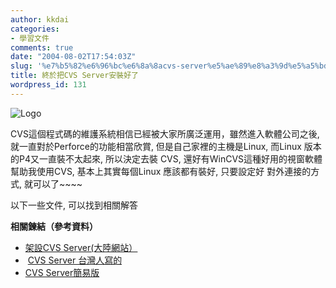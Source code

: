 ```yaml
---
author: kkdai
categories:
- 學習文件
comments: true
date: "2004-08-02T17:54:03Z"
slug: '%e7%b5%82%e6%96%bc%e6%8a%8acvs-server%e5%ae%89%e8%a3%9d%e5%a5%bd%e4%ba%86'
title: 終於把CVS Server安裝好了
wordpress_id: 131
---
```


![Logo](http://www.wincvs.org/cvs.png)

CVS這個程式碼的維護系統相信已經被大家所廣泛運用，雖然進入軟體公司之後, 就一直對於Perforce的功能相當欣賞, 但是自己家裡的主機是Linux, 而Linux 版本的P4又一直裝不太起來, 所以決定去裝 CVS, 還好有WinCVS這種好用的視窗軟體幫助我使用CVS, 基本上其實每個Linux 應該都有裝好, 只要設定好 對外連接的方式, 就可以了~~~~

以下一些文件, 可以找到相關解答

**相關鍊結（參考資料）**

  * [架設CVS Server(大陸網站）](http://www.beeship.com/forum.asp?type=-1&id=6)
  *  [CVS Server 台灣人寫的](http://islab.cis.nctu.edu.tw/~gis90545/daydoc/CVSServer.htm)
  * [CVS Server簡易版](http://www.linuxforum.net/forum/gshowflat.php?Cat=&Board=embedded&Number=494516&page=0&view=collapsed&sb=5&o=all&fpart=)
